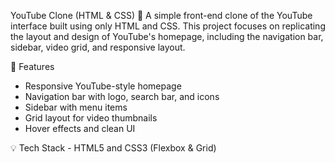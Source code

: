 YouTube Clone (HTML & CSS) 🎥 A simple front-end clone of the YouTube interface built using only HTML and CSS. This project focuses on replicating the layout and design of YouTube's homepage, including the navigation bar, sidebar, video grid, and responsive layout.

🌟 Features

- Responsive YouTube-style homepage
- Navigation bar with logo, search bar, and icons
- Sidebar with menu items
- Grid layout for video thumbnails
- Hover effects and clean UI

💡 Tech Stack - HTML5 and CSS3 (Flexbox & Grid)

